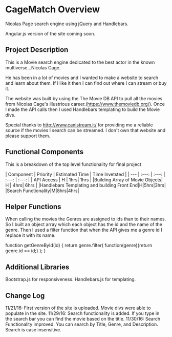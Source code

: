 # CageMatch Overview

Nicolas Page search engine using jQuery and Handlebars.

Angular.js version of the site coming soon.

## Project Description

This is a Movie search engine dedicated to the best actor in the known multiverse...Nicolas Cage.

He has been in a lot of movies and I wanted to make a website to search and learn about them. 
If I like it then I can find out where I can stream or buy it.

The website was built by using the The Movie DB API to pull all the movies from Nicolas Cage's illustrious career.(https://www.themoviedb.org/). Once I made the API calls then I used Handlebars templating to build the Movie divs.


Special thanks to http://www.canistream.it/ for providing me a reliable source if the movies I search can be streamed. 
I don't own that website and please support them.  


## Functional Components


This is a breakdown of the top level functionality for final project

| Component | Priority | Estimated Time | Time Invetsted |
| --- | :---: |  :---: | :---: | :---: |
| API Access | H | 1hrs| 1hrs |
|Building Array of Movie Objects| H | 4hrs| 6hrs |
|Handlebars Templating and building Front End|H|5hrs|3hrs|
|Search Functionality|M|8hrs|4hrs|

## Helper Functions
When calling the movies the Genres are assigned to ids than to their names. So I built an object array which each object has the id and the name of the genre. Then I used a filter function that when the API gives me a genre id I replace it with its name.

  function getGenreById(id) {
    return genre.filter(
      function(genre){return genre.id == id;}
    );
  }


## Additional Libraries
Bootstrap.js for responsiveness.
Handlebars.js for templating.


## Change Log
 11/21/16: First version of the site is uploaded. Movie divs were able to populate in the site.
 11/29/16: Search functionality is added. If you type in the search bar you can find the movie based on the title.
 11/30/16: Search Functionality improved. You can search by Title, Genre, and Description. Search is case insensitive.

